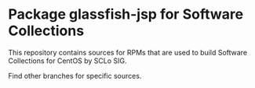# Package glassfish-jsp for Software Collections

This repository contains sources for RPMs that are used
to build Software Collections for CentOS by SCLo SIG.

Find other branches for specific sources.
